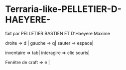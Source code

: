 # Terraria-like-PELLETIER-D-HAEYERE-
fait par PELLETIER BASTIEN ET D'Haeyere Maxime

droite => d |
gauche => q|
sauter => espace|

inventaire => tab|
interagire => clic souris|

Fenêtre de craft => e |
